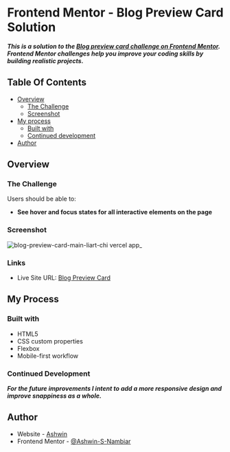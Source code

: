 # Frontend Mentor - Blog Preview Card Solution

***This is a solution to the [Blog preview card challenge on Frontend Mentor](https://www.frontendmentor.io/challenges/blog-preview-card-ckPaj01IcS). Frontend Mentor challenges help you improve your coding skills by building realistic projects.*** 

## Table Of Contents

- [Overview](#overview)
  - [The Challenge](#the-challenge)
  - [Screenshot](#screenshot)
- [My process](#my-process)
  - [Built with](#built-with)
  - [Continued development](#continued-development)
- [Author](#author)

## Overview

### The Challenge

Users should be able to:

- **See hover and focus states for all interactive elements on the page**

### Screenshot

![blog-preview-card-main-liart-chi vercel app_](https://github.com/user-attachments/assets/f23a1847-0e4d-4615-b4aa-36a35958a493)

### Links

- Live Site URL: [Blog Preview Card](https://blog-preview-card-main-liart-chi.vercel.app/)

## My Process

### Built with

- HTML5
- CSS custom properties
- Flexbox
- Mobile-first workflow

### Continued Development

***For the future improvements I intent to add a more responsive design and improve snappiness as a whole.***

## Author

- Website - [Ashwin](https://ashwin-portfolio-alpha.vercel.app/)
- Frontend Mentor - [@Ashwin-S-Nambiar](https://www.frontendmentor.io/profile/Ashwin-S-Nambiar)


